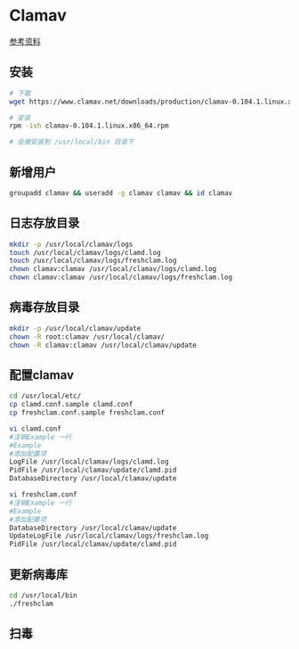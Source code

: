 # Clamav

[参考资料](https://blog.51cto.com/driver2ice/2432927)


## 安装

``` bash
# 下载
wget https://www.clamav.net/downloads/production/clamav-0.104.1.linux.x86_64.rpm

# 安装
rpm -ivh clamav-0.104.1.linux.x86_64.rpm

# 会被安装到 /usr/local/bin 目录下
```

## 新增用户

``` bash
groupadd clamav && useradd -g clamav clamav && id clamav
```

## 日志存放目录

``` bash
mkdir -p /usr/local/clamav/logs
touch /usr/local/clamav/logs/clamd.log
touch /usr/local/clamav/logs/freshclam.log
chown clamav:clamav /usr/local/clamav/logs/clamd.log
chown clamav:clamav /usr/local/clamav/logs/freshclam.log
```

## 病毒存放目录

``` bash
mkdir -p /usr/local/clamav/update
chown -R root:clamav /usr/local/clamav/
chown -R clamav:clamav /usr/local/clamav/update
```

## 配置clamav

``` bash
cd /usr/local/etc/
cp clamd.conf.sample clamd.conf
cp freshclam.conf.sample freshclam.conf
```

``` bash
vi clamd.conf
#注销Example 一行
#Example
#添加配置项
LogFile /usr/local/clamav/logs/clamd.log
PidFile /usr/local/clamav/update/clamd.pid
DatabaseDirectory /usr/local/clamav/update
```

``` bash
vi freshclam.conf
#注销Example 一行
#Example
#添加配置项
DatabaseDirectory /usr/local/clamav/update
UpdateLogFile /usr/local/clamav/logs/freshclam.log
PidFile /usr/local/clamav/update/clamd.pid
```

## 更新病毒库

``` bash
cd /usr/local/bin
./freshclam
```


## 扫毒

